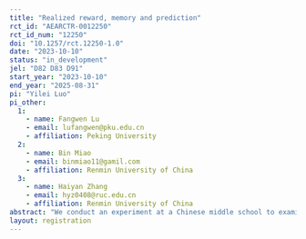 ```yaml
---
title: "Realized reward, memory and prediction"
rct_id: "AEARCTR-0012250"
rct_id_num: "12250"
doi: "10.1257/rct.12250-1.0"
date: "2023-10-10"
status: "in_development"
jel: "D82 D83 D91"
start_year: "2023-10-10"
end_year: "2025-08-31"
pi: "Yilei Luo"
pi_other:
  1:
    - name: Fangwen Lu
    - email: lufangwen@pku.edu.cn
    - affiliation: Peking University
  2:
    - name: Bin Miao
    - email: binmiao11@gamil.com
    - affiliation: Renmin University of China
  3:
    - name: Haiyan Zhang
    - email: hyz0408@ruc.edu.cn
    - affiliation: Renmin University of China
abstract: "We conduct an experiment at a Chinese middle school to examine how rewarding students for previous accurate predictions or recall regarding their exam performance affects their subsequent memory and predictions. Intervention occurs at both class and individual levels. Half the classes are rewarded for their previous correct recall, while the other half are rewarded for their previous correct predictions. Within each class, students who answered correctly are randomly chosen for either cash or gift rewards. After students complete a post-intervention exam, we administer a survey to evaluate the treatment effect in recalling exam performance and predicting future exam performance."
layout: registration
---
```


